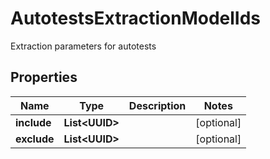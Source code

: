 

# AutotestsExtractionModelIds

Extraction parameters for autotests

## Properties

| Name | Type | Description | Notes |
|------------ | ------------- | ------------- | -------------|
|**include** | **List&lt;UUID&gt;** |  |  [optional] |
|**exclude** | **List&lt;UUID&gt;** |  |  [optional] |



